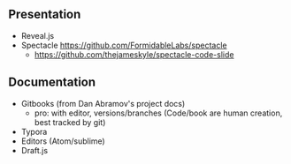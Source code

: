 ## Presentation
- Reveal.js
- Spectacle https://github.com/FormidableLabs/spectacle
  - https://github.com/thejameskyle/spectacle-code-slide

## Documentation
- Gitbooks (from Dan Abramov's project docs)
  - pro: with editor, versions/branches (Code/book are human creation, best tracked by git)
- Typora
- Editors (Atom/sublime)
- Draft.js
